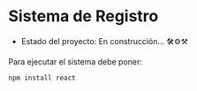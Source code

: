 <h1>Sistema de Registro</h1>

- Estado del proyecto: En construcción... 🛠⚙⚒

Para ejecutar el sistema debe poner:

```npm install react```
